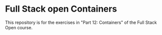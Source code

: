 # Full Stack open Containers

This repository is for the exercises in "Part 12: Containers" of the Full Stack Open course.
